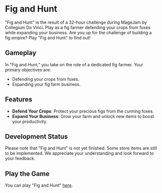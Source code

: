 # Fig and Hunt

"Fig and Hunt" is the result of a 32-hour challenge during MageJam by Collegium Da Vinci. Play as a fig farmer defending your crops from foxes while expanding your business. Are you up for the challenge of building a fig empire? Play "Fig and Hunt" to find out!

## Gameplay

In "Fig and Hunt," you take on the role of a dedicated fig farmer. Your primary objectives are:
- Defending your crops from foxes.
- Expanding your fig farm business.

## Features

- **Defend Your Crops**: Protect your precious figs from the cunning foxes.
- **Expand Your Business**: Grow your farm and unlock new items to boost your productivity.

## Development Status

Please note that "Fig and Hunt" is not yet finished. Some store items are still to be implemented. We appreciate your understanding and look forward to your feedback.

## Play the Game

You can play "Fig and Hunt" [here](https://dbarans.itch.io/figandhunt).
